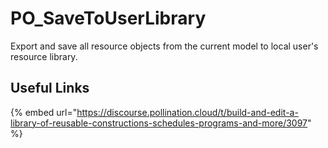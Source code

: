 # PO_SaveToUserLibrary

Export and save all resource objects from the current model to local user&apos;s resource library.

## Useful Links

{% embed url="https://discourse.pollination.cloud/t/build-and-edit-a-library-of-reusable-constructions-schedules-programs-and-more/3097" %}

